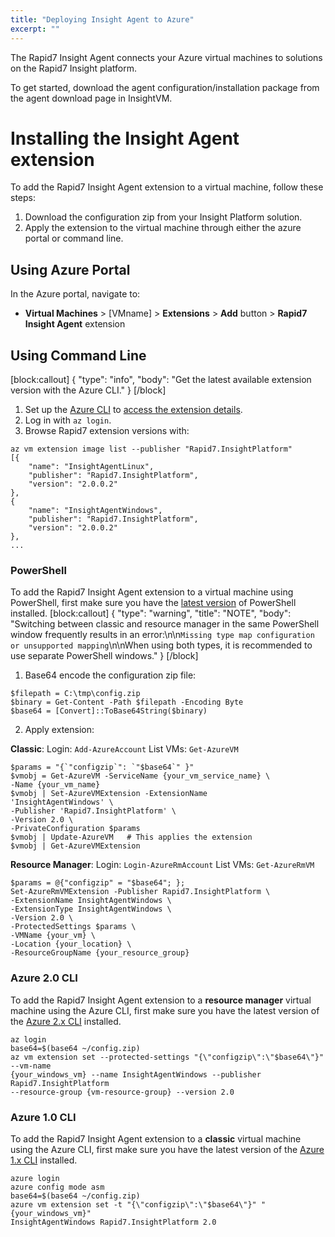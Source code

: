 ```yaml
---
title: "Deploying Insight Agent to Azure"
excerpt: ""
---
```

The Rapid7 Insight Agent connects your Azure virtual machines to solutions on the Rapid7 Insight platform.

To get started, download the agent configuration/installation package from the agent download page in InsightVM.

# Installing the Insight Agent extension

To add the Rapid7 Insight Agent extension to a virtual machine, follow these steps:

1. Download the configuration zip from your Insight Platform solution.
2. Apply the extension to the virtual machine through either the azure portal or command line.

## Using Azure Portal

In the Azure portal, navigate to:

* **Virtual Machines** > \[VMname\] > **Extensions** > **Add** button > **Rapid7 Insight Agent** extension

## Using Command Line
[block:callout]
{
  "type": "info",
  "body": "Get the latest available extension version with the Azure CLI."
}
[/block]
1. Set up the [Azure CLI](https://docs.microsoft.com/en-us/cli/azure/install-azure-cli?view=azure-cli-latest) to [access the extension details](https://docs.microsoft.com/en-us/cli/azure/vm/extension?view=azure-cli-latest).
2. Log in with `az login`.
3. Browse Rapid7 extension versions with:

```
az vm extension image list --publisher "Rapid7.InsightPlatform"
[{
    "name": "InsightAgentLinux",
    "publisher": "Rapid7.InsightPlatform",
    "version": "2.0.0.2"
},
{
    "name": "InsightAgentWindows",
    "publisher": "Rapid7.InsightPlatform",
    "version": "2.0.0.2"
},
...
```

### PowerShell

To add the Rapid7 Insight Agent extension to a virtual machine using PowerShell, first make sure you have the [latest version](https://github.com/Azure/azure-powershell#installation) of PowerShell installed.
[block:callout]
{
  "type": "warning",
  "title": "NOTE",
  "body": "Switching between classic and resource manager in the same PowerShell  window frequently results in an error:\n\n`Missing type map configuration or unsupported mapping`\n\nWhen using both types, it is recommended to use separate PowerShell windows."
}
[/block]
1. Base64 encode the configuration zip file:


```
$filepath = C:\tmp\config.zip
$binary = Get-Content -Path $filepath -Encoding Byte
$base64 = [Convert]::ToBase64String($binary)
```


2. Apply extension:

**Classic**:
Login: `Add-AzureAccount`
List VMs: `Get-AzureVM`
```
$params = "{`"configzip`": `"$base64`" }"
$vmobj = Get-AzureVM -ServiceName {your_vm_service_name} \
-Name {your_vm_name}
$vmobj | Set-AzureVMExtension -ExtensionName
'InsightAgentWindows' \
-Publisher 'Rapid7.InsightPlatform' \
-Version 2.0 \
-PrivateConfiguration $params
$vmobj | Update-AzureVM   # This applies the extension
$vmobj | Get-AzureVMExtension
```

**Resource Manager**:
Login: `Login-AzureRmAccount`
List VMs: `Get-AzureRmVM`
```
$params = @{"configzip" = "$base64"; };
Set-AzureRmVMExtension -Publisher Rapid7.InsightPlatform \
-ExtensionName InsightAgentWindows \
-ExtensionType InsightAgentWindows \
-Version 2.0 \
-ProtectedSettings $params \
-VMName {your_vm} \
-Location {your_location} \
-ResourceGroupName {your_resource_group}
```

### Azure 2.0 CLI

To add the Rapid7 Insight Agent extension to a **resource manager** virtual machine using the Azure CLI, first make sure you have the latest version of the [Azure 2.x CLI](https://docs.microsoft.com/en-us/cli/azure/install-azure-cli?view=azure-cli-latest) installed.

```
az login
base64=$(base64 ~/config.zip)
az vm extension set --protected-settings "{\"configzip\":\"$base64\"}" --vm-name
{your_windows_vm} --name InsightAgentWindows --publisher Rapid7.InsightPlatform
--resource-group {vm-resource-group} --version 2.0
```

### Azure 1.0 CLI

To add the Rapid7 Insight Agent extension to a **classic** virtual machine using the Azure CLI, first make sure you have the latest version of the [Azure 1.x CLI](https://docs.microsoft.com/en-us/azure/cli-install-nodejs) installed.

```
azure login
azure config mode asm
base64=$(base64 ~/config.zip)
azure vm extension set -t "{\"configzip\":\"$base64\"}" "{your_windows_vm}"
InsightAgentWindows Rapid7.InsightPlatform 2.0
```